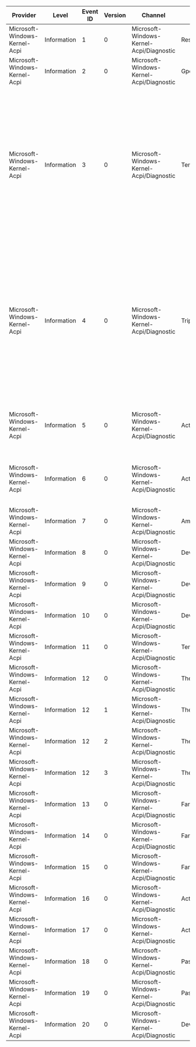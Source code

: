Provider                       |  Level        |  Event ID  |  Version  |  Channel                                   |  Task                             |  Opcode  |  Keyword          |  Message
-------------------------------|---------------|------------|-----------|--------------------------------------------|-----------------------------------|----------|-------------------|-----------------------------------------------------------------------------------------------------------------------------------------------------------------------------------------------------------------------------------------------------------------------------------------------------------------------------------------------------------------------------------------------------------------------------------------------------------------------------------------------------------------------------------------------------------------------------------------------------------------------------------------------------------------------------------------------------------------------------------
Microsoft-Windows-Kernel-Acpi  |  Information  |  1         |  0        |  Microsoft-Windows-Kernel-Acpi/Diagnostic  |  ResourceTranslation              |          |  acpi:Diagnostic  |  A memory range descriptor has been marked as reserved.
Microsoft-Windows-Kernel-Acpi  |  Information  |  2         |  0        |  Microsoft-Windows-Kernel-Acpi/Diagnostic  |  GpeEventHandling                 |          |  acpi:Diagnostic  |  Unexpected GPE event was fired on GPE bits that should be disabled.
Microsoft-Windows-Kernel-Acpi  |  Information  |  3         |  0        |  Microsoft-Windows-Kernel-Acpi/Diagnostic  |  TemperatureNotification          |          |  acpi:Thermal     |  A temperature change notification (Notify(thermal_zone; 0x80)) for ACPI thermal zone {ThermalZoneDeviceInstance} has been received.             _TMP = {_TMP}K             _PSV = {_PSV}K             _AC0 = {_AC0}K             _AC1 = {_AC1}K             _AC2 = {_AC2}K             _AC3 = {_AC3}K             _AC4 = {_AC4}K             _AC5 = {ThermalZoneDeviceInstanceLength}0K             _AC6 = {ThermalZoneDeviceInstanceLength}1K             _AC7 = {ThermalZoneDeviceInstanceLength}2K             _AC8 = {ThermalZoneDeviceInstanceLength}3K             _AC9 = {ThermalZoneDeviceInstanceLength}4K             _HOT = {ThermalZoneDeviceInstanceLength}5K             _CRT = {ThermalZoneDeviceInstanceLength}6K
Microsoft-Windows-Kernel-Acpi  |  Information  |  4         |  0        |  Microsoft-Windows-Kernel-Acpi/Diagnostic  |  TripPointNotification            |          |  acpi:Thermal     |  A trip point change notification (Notify(thermal_zone; 0x81)) for ACPI thermal zone {ThermalZoneDeviceInstance} has been received.             _TMP = {_TMP}K             _PSV = {_PSV}K             _AC0 = {_AC0}K             _AC1 = {_AC1}K             _AC2 = {_AC2}K             _AC3 = {_AC3}K             _AC4 = {_AC4}K             _AC5 = {ThermalZoneDeviceInstanceLength}0K             _AC6 = {ThermalZoneDeviceInstanceLength}1K             _AC7 = {ThermalZoneDeviceInstanceLength}2K             _AC8 = {ThermalZoneDeviceInstanceLength}3K             _AC9 = {ThermalZoneDeviceInstanceLength}4K             _HOT = {ThermalZoneDeviceInstanceLength}5K             _CRT = {ThermalZoneDeviceInstanceLength}6K
Microsoft-Windows-Kernel-Acpi  |  Information  |  5         |  0        |  Microsoft-Windows-Kernel-Acpi/Diagnostic  |  ActiveCoolingDevicePower         |          |  acpi:Thermal     |  The active cooling device {FanDeviceInstance} has been turned {PowerState}.             Thermal zone device instance: {ThermalZoneDeviceInstance}             Active cooling package: _AC{ActiveCoolingLevel}             Namespace object: _AL{ActiveCoolingDeviceIndex}
Microsoft-Windows-Kernel-Acpi  |  Information  |  6         |  0        |  Microsoft-Windows-Kernel-Acpi/Diagnostic  |  ActiveCoolingDevicePower         |          |  acpi:Thermal     |  The active cooling device {FanDeviceInstance} has been turned {PowerState}.             Thermal zone device instance: {ThermalZoneDeviceInstance}             Active cooling package: _AC{ActiveCoolingLevel}             Namespace object: _AL{ActiveCoolingDeviceIndex}
Microsoft-Windows-Kernel-Acpi  |  Information  |  7         |  0        |  Microsoft-Windows-Kernel-Acpi/Diagnostic  |  AmlMethodTrace                   |          |  acpi:Diagnostic  |  ACPI method {AmlMethodName} evaluation has {AmlMethodState}.
Microsoft-Windows-Kernel-Acpi  |  Information  |  8         |  0        |  Microsoft-Windows-Kernel-Acpi/Diagnostic  |  DeviceActiveCooling              |          |  acpi:Thermal     |  The active cooling device {DeviceInstance} has been turned {PowerState}.
Microsoft-Windows-Kernel-Acpi  |  Information  |  9         |  0        |  Microsoft-Windows-Kernel-Acpi/Diagnostic  |  DevicePassiveCooling             |          |  acpi:Thermal     |  The passive cooling device {DeviceInstance} throttle has changed to {Throttle} percent.
Microsoft-Windows-Kernel-Acpi  |  Information  |  10        |  0        |  Microsoft-Windows-Kernel-Acpi/Diagnostic  |  DeviceCoolingRundown             |          |  acpi:Thermal     |  The device {DeviceInstance} has the following cooling state.             Active cooling: {PowerState}             Passive cooling: {Throttle} percent
Microsoft-Windows-Kernel-Acpi  |  Information  |  11        |  0        |  Microsoft-Windows-Kernel-Acpi/Diagnostic  |  TemperatureChange                |          |  acpi:Thermal     |
Microsoft-Windows-Kernel-Acpi  |  Information  |  12        |  0        |  Microsoft-Windows-Kernel-Acpi/Diagnostic  |  ThermalZoneRundown               |          |  acpi:Thermal     |
Microsoft-Windows-Kernel-Acpi  |  Information  |  12        |  1        |  Microsoft-Windows-Kernel-Acpi/Diagnostic  |  ThermalZoneRundown               |          |  acpi:Thermal     |
Microsoft-Windows-Kernel-Acpi  |  Information  |  12        |  2        |  Microsoft-Windows-Kernel-Acpi/Diagnostic  |  ThermalZoneRundown               |          |  acpi:Thermal     |
Microsoft-Windows-Kernel-Acpi  |  Information  |  12        |  3        |  Microsoft-Windows-Kernel-Acpi/Diagnostic  |  ThermalZoneRundown               |          |  acpi:Thermal     |
Microsoft-Windows-Kernel-Acpi  |  Information  |  13        |  0        |  Microsoft-Windows-Kernel-Acpi/Diagnostic  |  FanRundown                       |          |  acpi:Thermal     |
Microsoft-Windows-Kernel-Acpi  |  Information  |  14        |  0        |  Microsoft-Windows-Kernel-Acpi/Diagnostic  |  FanPowerStateChange              |          |  acpi:Thermal     |
Microsoft-Windows-Kernel-Acpi  |  Information  |  15        |  0        |  Microsoft-Windows-Kernel-Acpi/Diagnostic  |  FanStatusChange                  |          |  acpi:Thermal     |
Microsoft-Windows-Kernel-Acpi  |  Information  |  16        |  0        |  Microsoft-Windows-Kernel-Acpi/Diagnostic  |  ActiveCoolingConstraint          |          |  acpi:Thermal     |
Microsoft-Windows-Kernel-Acpi  |  Information  |  17        |  0        |  Microsoft-Windows-Kernel-Acpi/Diagnostic  |  ActiveCoolingConstraintRundown   |          |  acpi:Thermal     |
Microsoft-Windows-Kernel-Acpi  |  Information  |  18        |  0        |  Microsoft-Windows-Kernel-Acpi/Diagnostic  |  PassiveCoolingConstraint         |          |  acpi:Thermal     |
Microsoft-Windows-Kernel-Acpi  |  Information  |  19        |  0        |  Microsoft-Windows-Kernel-Acpi/Diagnostic  |  PassiveCoolingConstraintRundown  |          |  acpi:Thermal     |
Microsoft-Windows-Kernel-Acpi  |  Information  |  20        |  0        |  Microsoft-Windows-Kernel-Acpi/Diagnostic  |  DeviceReset                      |          |  acpi:Diagnostic  |  ACPI device {DeviceBiosName} is undergoing {DeviceResetType}. Status {Status}.
